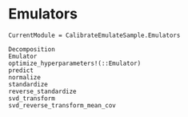 # Emulators

```@meta
CurrentModule = CalibrateEmulateSample.Emulators
```

```@docs
Decomposition
Emulator
optimize_hyperparameters!(::Emulator)
predict
normalize
standardize
reverse_standardize
svd_transform
svd_reverse_transform_mean_cov
```